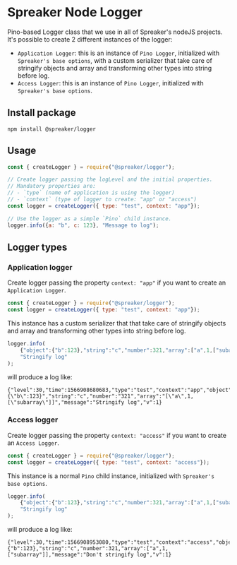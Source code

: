 # Spreaker Node Logger

Pino-based Logger class that we use in all of Spreaker's nodeJS projects. 
It's possible to create 2 different instances of the logger:

- `Application Logger`: this is an instance of `Pino Logger`, initialized with `Spreaker's base options`, with a custom serializer that take care of stringify objects and array and transforming other types into string before log.
- `Access Logger`: this is an instance of `Pino Logger`, initialized with `Spreaker's base options`.


## Install package

`npm install @spreaker/logger`


## Usage

```js
const { createLogger } = require("@spreaker/logger");

// Create logger passing the logLevel and the initial properties. 
// Mandatory properties are: 
// - `type` (name of application is using the logger)
// - `context` (type of logger to create: "app" or "access")
const logger = createLogger({ type: "test", context: "app"});

// Use the logger as a simple `Pino` child instance.
logger.info({a: "b", c: 123}, "Message to log");
```

## Logger types

### Application logger
Create logger passing the property `context: "app"` if you want to create an `Application Logger`.
```js
const { createLogger } = require("@spreaker/logger");
const logger = createLogger({ type: "test", context: "app"});
```

This instance has a custom serializer that that take care of stringify objects and array and transforming other types into string before log.
```js
logger.info(
    {"object":{"b":123},"string":"c","number":321,"array":["a",1,["subarray"]]}, 
    "Stringify log"
);
```
will produce a log like:
```
{"level":30,"time":1566908680683,"type":"test","context":"app","object":"{\"b\":123}","string":"c","number":"321","array":"[\"a\",1,[\"subarray\"]]","message":"Stringify log","v":1}
```

### Access logger
Create logger passing the property `context: "access"` if you want to create an `Access Logger`.
```js
const { createLogger } = require("@spreaker/logger");
const logger = createLogger({ type: "test", context: "access"});
```

This instance is a normal `Pino` child instance, initialized with `Spreaker's base options`.
```js
logger.info(
    {"object":{"b":123},"string":"c","number":321,"array":["a",1,["subarray"]]}, 
    "Stringify log"
);
```
will produce a log like:
```
{"level":30,"time":1566908953080,"type":"test","context":"access","object":{"b":123},"string":"c","number":321,"array":["a",1,["subarray"]],"message":"Don't stringify log","v":1}
```

